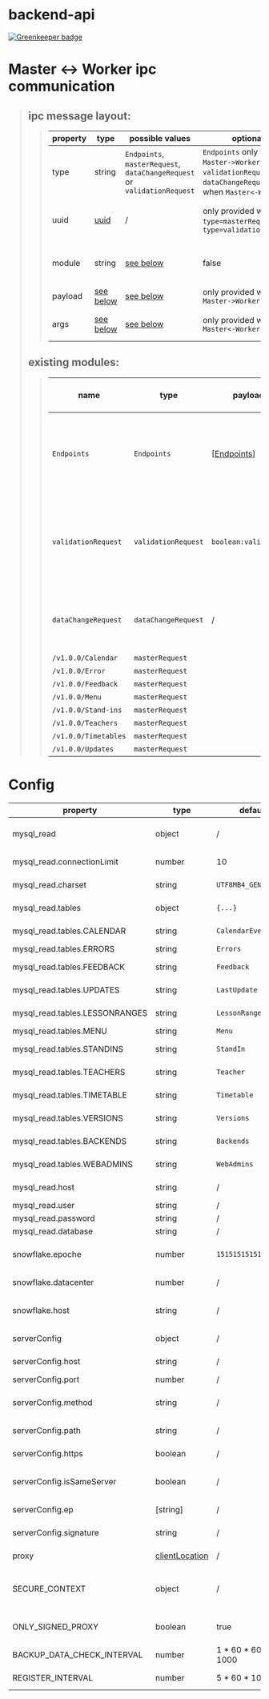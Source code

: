 # backend-api

[![Greenkeeper badge](https://badges.greenkeeper.io/vpapp-team/backend-api.svg)](https://greenkeeper.io/)

# Master <-> Worker ipc communication
> ## ipc message layout:
> > | property | type | possible values | optional | description |
> > | --- | --- | --- | --- | --- |
> > | type | string | `Endpoints`, `masterRequest`, `dataChangeRequest` or `validationRequest` | `Endpoints` only when `Master->Worker`, `validationRequest` and `dataChangeRequest` only when `Master<-Worker` | type of the message |
> > | uuid | [uuid](https://github.com/vpapp-team/backend-types/blob/master/README.md#uuid) | / | only provided when `type=masterRequest` or `type=validationRequest` | uuid to match response to request |
> > | module | string | [see below](#existing%20modules) | false | the module that gets requested / responds |
> > | payload | [see below](#existing%20modules) | [see below](#existing%20modules) | only provided when `Master->Worker` | the payload itself |
> > | args | [see below](#existing%20modules) | [see below](#existing%20modules) | only provided when `Master<-Worker` | args to pass to the module |
>
> ## existing modules:
> > | name | type | payload | args | Master <- Worker | Master -> Worker | additional information |
> > | --- | --- | --- | --- | --- | --- | --- |
> > | `Endpoints` | `Endpoints` | [[Endpoints](https://github.com/vpapp-team/backend-types/blob/master/README.md#endpoints)] | / | ❌ | ✔  | get send after the worker fires the `online` event and when the versions changed |
> > | `validationRequest` | `validationRequest` | `boolean:validReqID` | `[string:proxyUUID, string:reqID]` | ✔ | ✔ | the proxy send a validation request, responds whether it was the right request |
> > | `dataChangeRequest` | `dataChangeRequest` | / | `[string:proxyUUID]` | ✔ | ❌ | someone told the proxy to broadcast a data change |
> > | `/v1.0.0/Calendar` | `masterRequest` ||| ✔ | ✔ | / |
> > | `/v1.0.0/Error` | `masterRequest` ||| ✔ | ✔ | / |
> > | `/v1.0.0/Feedback` | `masterRequest` ||| ✔ | ✔ | / |
> > | `/v1.0.0/Menu` | `masterRequest` ||| ✔ | ✔ | / |
> > | `/v1.0.0/Stand-ins` | `masterRequest` ||| ✔ | ✔ | / |
> > | `/v1.0.0/Teachers` | `masterRequest` ||| ✔ | ✔ | / |
> > | `/v1.0.0/Timetables` | `masterRequest` ||| ✔ | ✔ | / |
> > | `/v1.0.0/Updates` | `masterRequest` ||| ✔ | ✔ | / |

# Config
| property | type | default | optional | description |
| --- | --- | --- | --- | --- |
| mysql_read | object | / | false | readonly connection to mysql db |
| mysql_read.connectionLimit | number | 10 | true | max simultaneous connections |
| mysql_read.charset | string | `UTF8MB4_GENERAL_CI` | true | charset of the connection |
| mysql_read.tables | object | `{...}` | true | table name mappings |
| mysql_read.tables.CALENDAR | string | `CalendarEvents` | true | CALENDAR mapping |
| mysql_read.tables.ERRORS | string | `Errors` | true | ERRORS mapping |
| mysql_read.tables.FEEDBACK | string | `Feedback` | true | FEEDBACK mapping |
| mysql_read.tables.UPDATES | string | `LastUpdate` | true | UPDATES mapping |
| mysql_read.tables.LESSONRANGES | string | `LessonRanges` | true | LESSONRANGES mapping |
| mysql_read.tables.MENU | string | `Menu` | true | MENU mapping |
| mysql_read.tables.STANDINS | string | `StandIn` | true | STANDINS mapping |
| mysql_read.tables.TEACHERS | string | `Teacher` | true | TEACHERS mapping |
| mysql_read.tables.TIMETABLE | string | `Timetable` | true | TIMETABLE mapping |
| mysql_read.tables.VERSIONS | string | `Versions` | true | VERSIONS mapping |
| mysql_read.tables.BACKENDS | string | `Backends` | true | BACKENDS mapping |
| mysql_read.tables.WEBADMINS | string | `WebAdmins` | true | WEBADMINS mapping |
| mysql_read.host | string | / | false | the mysql host domain/ip |
| mysql_read.user | string | / | false | mysql user name |
| mysql_read.password | string | / | false | mysql password |
| mysql_read.database | string | / | false | mysql db name |
| snowflake.epoche | number | `1515151515151` | true | time to offset snowflake timestamps |
| snowflake.datacenter | number | / | false | datacenter id, min 0, max 15 |
| snowflake.host | string | / | false | host name for this server, used when creating UUID'S |
| serverConfig | object | / | false | self information to register to proxy |
| serverConfig.host | string | / | false | own host domain/ip |
| serverConfig.port | number | / | false | own host port |
| serverConfig.method | string | / | false | method for validation requests |
| serverConfig.path | string | / | false | path for validation requests |
| serverConfig.https | boolean | / | false | whether to use https |
| serverConfig.isSameServer | boolean | / | false | whether the proxy is on the same server (localhost) |
| serverConfig.ep | [string] | / | false | list of endpoints to assign to |
| serverConfig.signature | string | / | false | signature of the serverConfig |
| proxy | [clientLocation](https://github.com/vpapp-team/backend-proxy/blob/master/README.md#clientlocation) | / | true | a proxy to register to |
| SECURE_CONTEXT | object | / | required when serverConfig.https == true | [options to pass to the https.createServer func](https://nodejs.org/api/https.html#https_https_createserver_options_requestlistener)
| ONLY_SIGNED_PROXY | boolean | true | true | whether the proxy has to have valid ssl set up |
| BACKUP_DATA_CHECK_INTERVAL | number | 1 \* 60 \* 60 \* 1000 | true | interval to check for data |
| REGISTER_INTERVAL | number | 5 \* 60 \* 1000 | true | interval to register at proxy |
